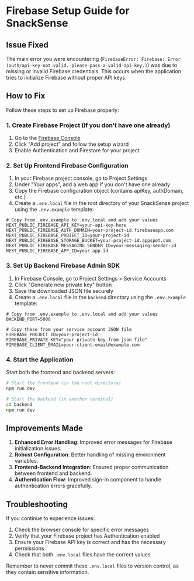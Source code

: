 # Firebase Setup Guide for SnackSense

## Issue Fixed

The main error you were encountering (`FirebaseError: Firebase: Error (auth/api-key-not-valid.-please-pass-a-valid-api-key.)`) was due to missing or invalid Firebase credentials. This occurs when the application tries to initialize Firebase without proper API keys.

## How to Fix

Follow these steps to set up Firebase properly:

### 1. Create Firebase Project (if you don't have one already)

1. Go to the [Firebase Console](https://console.firebase.google.com/)
2. Click "Add project" and follow the setup wizard
3. Enable Authentication and Firestore for your project

### 2. Set Up Frontend Firebase Configuration

1. In your Firebase project console, go to Project Settings
2. Under "Your apps", add a web app if you don't have one already
3. Copy the Firebase configuration object (contains apiKey, authDomain, etc.)
4. Create a `.env.local` file in the root directory of your SnackSense project using the `.env.example` template:

```
# Copy from .env.example to .env.local and add your values
NEXT_PUBLIC_FIREBASE_API_KEY=your-api-key-here
NEXT_PUBLIC_FIREBASE_AUTH_DOMAIN=your-project-id.firebaseapp.com
NEXT_PUBLIC_FIREBASE_PROJECT_ID=your-project-id
NEXT_PUBLIC_FIREBASE_STORAGE_BUCKET=your-project-id.appspot.com
NEXT_PUBLIC_FIREBASE_MESSAGING_SENDER_ID=your-messaging-sender-id
NEXT_PUBLIC_FIREBASE_APP_ID=your-app-id
```

### 3. Set Up Backend Firebase Admin SDK

1. In Firebase Console, go to Project Settings > Service Accounts
2. Click "Generate new private key" button
3. Save the downloaded JSON file securely
4. Create a `.env.local` file in the `backend` directory using the `.env.example` template:

```
# Copy from .env.example to .env.local and add your values
BACKEND_PORT=5000

# Copy these from your service account JSON file
FIREBASE_PROJECT_ID=your-project-id
FIREBASE_PRIVATE_KEY="your-private-key-from-json-file"
FIREBASE_CLIENT_EMAIL=your-client-email@example.com
```

### 4. Start the Application

Start both the frontend and backend servers:

```bash
# Start the frontend (in the root directory)
npm run dev

# Start the backend (in another terminal)
cd backend
npm run dev
```

## Improvements Made

1. **Enhanced Error Handling**: Improved error messages for Firebase initialization issues.
2. **Robust Configuration**: Better handling of missing environment variables.
3. **Frontend-Backend Integration**: Ensured proper communication between frontend and backend.
4. **Authentication Flow**: Improved sign-in component to handle authentication errors gracefully.

## Troubleshooting

If you continue to experience issues:

1. Check the browser console for specific error messages
2. Verify that your Firebase project has Authentication enabled
3. Ensure your Firebase API key is correct and has the necessary permissions
4. Check that both `.env.local` files have the correct values

Remember to never commit these `.env.local` files to version control, as they contain sensitive information.
